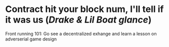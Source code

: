 # Contract hit your block num, I'll tell if it was us (*Drake & Lil Boat glance*)

Front running 101: Go see a decentralized exhange and learn a lesson on adverserial game design
